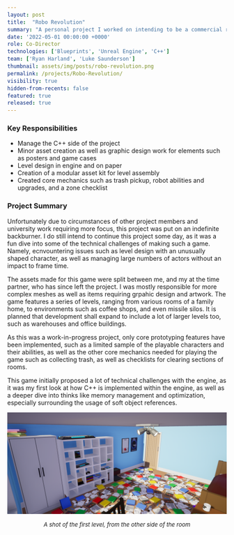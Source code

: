 ```yaml
---
layout: post
title:  "Robo Revolution"
summary: "A personal project I worked on intending to be a commercial release."
date: '2022-05-01 00:00:00 +0000'
role: Co-Director
technologies: ['Blueprints', 'Unreal Engine', 'C++']
team: ['Ryan Harland', 'Luke Saunderson']
thumbnail: assets/img/posts/robo-revolution.png
permalink: /projects/Robo-Revolution/
visibility: true
hidden-from-recents: false
featured: true
released: true
---
```


### Key Responsibilities
- Manage the C++ side of the project
- Minor asset creation as well as graphic design work for elements such as posters and game cases
- Level design in engine and on paper
- Creation of a modular asset kit for level assembly
- Created core mechanics such as trash pickup, robot abilities and upgrades, and a zone checklist

### Project Summary

Unfortunately due to circumstances of other project members and university work requiring more focus, this project was put on an indefinite backburner. I do still intend to continue this project some day, as it was a fun dive into some of the technical challenges of making such a game. Namely, ecnvountering issues such as level design with an unusually shaped character, as well as managing large numbers of actors without an impact to frame time.

The assets made for this game were split between me, and my at the time partner, who has since left the project. I was mostly responsible for more complex meshes as well as items requiring grpahic design and artwork. The game features a series of levels, ranging from various rooms of a family home, to environments such as coffee shops, and even missile silos. It is planned that development shall expand to include a lot of larger levels too, such as warehouses and office buildings.

As this was a work-in-progress project, only core prototyping features have been implemented, such as a limited sample of the playable characters and their abilities, as well as the other core mechanics needed for playing the game such as collecting trash, as well as checklists for clearing sections of rooms.

This game initially proposed a lot of technical challenges with the engine, as it was my first look at how C++ is implemented within the engine, as well as a deeper dive into thinks like memory management and optimization, especially surrounding the usage of soft object references.

<img class="inline-center" src="/assets/img/posts/robo-revolution/room-2.png" alt-text="A shot of the room from the other point of view"/>
<p style="font-size: 13px; text-align: center;"><i>A shot of the first level, from the other side of the room</i></p>
